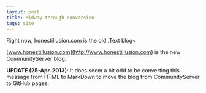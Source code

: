 ```yaml
---
layout: post
title: Midway through conversion
tags: site
---
```

Right now, honestillusion.com is the old .Text blog<

[www.honestillusion.com](http://www.honestillusion.com) is the new CommunityServer blog.

**UPDATE (25-Apr-2013)**: It does seem a bit odd to be converting this message from HTML to MarkDown to move the blog from CommunityServer to GitHub pages.

